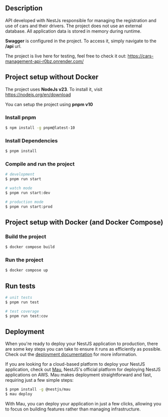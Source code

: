 ## Description

API developed with NestJs responsible for managing the registration and use of cars and their drivers. The project does not use an external database. All application data is stored in memory during runtime.

**Swagger** is configured in the project. To access it, simply navigate to the **/api** url.

The project is live here for testing, feel free to check it out: https://cars-management-api-r0bz.onrender.com/

## Project setup without Docker

The project uses **NodeJs v23**. To install it, visit https://nodejs.org/en/download

You can setup the project using **pnpm v10**

### Install pnpm

```bash
$ npm install -g pnpm@latest-10
```

### Install Dependencies

```bash
$ pnpm install
```

### Compile and run the project

```bash
# development
$ pnpm run start

# watch mode
$ pnpm run start:dev

# production mode
$ pnpm run start:prod
```

## Project setup with Docker (and Docker Compose)

### Build the project

```bash
$ docker compose build
```

### Run the project

```bash
$ docker compose up
```

## Run tests

```bash
# unit tests
$ pnpm run test

# test coverage
$ pnpm run test:cov
```

## Deployment

When you're ready to deploy your NestJS application to production, there are some key steps you can take to ensure it runs as efficiently as possible. Check out the [deployment documentation](https://docs.nestjs.com/deployment) for more information.

If you are looking for a cloud-based platform to deploy your NestJS application, check out [Mau](https://mau.nestjs.com), NestJS's official platform for deploying NestJS applications on AWS. Mau makes deployment straightforward and fast, requiring just a few simple steps:

```bash
$ pnpm install -g @nestjs/mau
$ mau deploy
```

With Mau, you can deploy your application in just a few clicks, allowing you to focus on building features rather than managing infrastructure.
